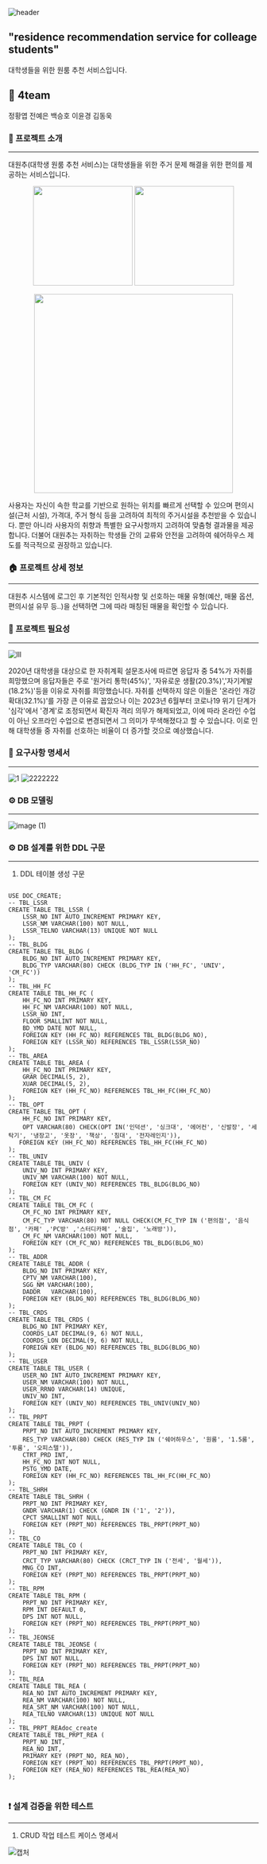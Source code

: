 ![header](https://capsule-render.vercel.app/api?type=waving&color=timeGradient&text=🏠DOC%20(대학생%20원룸%20추천%20서비스%20)&animation=twinkling&fontSize=30&fontAlignY=40&fontAlign=70&height=250&fontAlign=50&fontAlignY=50 )
## "residence recommendation service for colleage students"

대학생들을 위한 원룸 추천 서비스입니다.



## 🙋 4team

정황엽 전예은 백승호 이윤경 김동욱


### 🏡 프로젝트 소개
**** ** **

대원추(대학생 원룸 추천 서비스)는 대학생들을 위한 주거 문제 해결을 위한 편의를 제공하는 서비스입니다. 

<p align="center">
<image src="https://digitalchosun.dizzo.com/site/data/img_dir/2018/03/12/2018031211894_0.jpg" width="200" height="200"/>  <image src="https://thumb17.iclickart.co.kr/Thumb17/16260000/16254533.jpg" width="200" height="200/">
</p>

<p align="center">
<image src="https://cdn.imweb.me/upload/S20200714abd6f1d9194e8/28c35bbdbc1e4.jpg" width="400" height="400"/>
</p>









사용자는 자신이 속한 학교를 기반으로 원하는 위치를 빠르게 선택할 수 있으며 편의시설(근처 시설), 가격대, 주거 형식 등을 고려하여 최적의 주거시설을 추천받을 수 있습니다. 
뿐만 아니라 사용자의 취향과 특별한 요구사항까지 고려하여 맞춤형 결과물을 제공합니다.
더불어 대원추는 자취하는 학생들 간의 교류와 안전을 고려하여 쉐어하우스 제도를 적극적으로 권장하고 있습니다.


### 🏠 프로젝트 상세 정보
**** ** **
대원추 시스템에 로그인 후 기본적인 인적사항 및 선호하는 매물 유형(예산, 매물 옵션, 편의시설 유무 등..)을 선택하면 그에 따라 매칭된 매물을 확인할 수 있습니다.





### 🏡 프로젝트 필요성
**** ** **

![lll](https://github.com/yun072/gitproject/assets/140836341/f7ebee14-d9bc-4a9f-8fc9-002f69a00e91)



2020년 대학생을 대상으로 한 자취계획 설문조사에 따르면 응답자 중 54%가 자취를 희망했으며 응답자들은 주로 '원거리 통학(45%)', '자유로운 생활(20.3%)','자기계발(18.2%)'등을 이유로 자취를 희망했습니다. 자취를 선택하지 않은 이들은 '온라인 개강 확대(32.1%)'를 가장 큰 이유로 꼽았으나 이는 2023년 6월부터 코로나19 위기 단계가 '심각'에서 '경계'로 조정되면서 확진자 격리 의무가 해제되었고, 
이에 따라 온라인 수업이 아닌 오프라인 수업으로 변경되면서 그 의미가 무색해졌다고 할 수 있습니다. 이로 인해 대학생들 중 자취를 선호하는 비율이 더 증가할 것으로 예상했습니다. 


### 📃 요구사항 명세서
**** ** **
![1](https://github.com/beyond-sw-camp/be05-1st-4team-DOC/assets/140836341/a5efef02-b3cb-4779-9f2c-a91dfbdf7fd8)
![2222222](https://github.com/beyond-sw-camp/be05-1st-4team-DOC/assets/140836341/4c5cecd7-0d82-4e68-b0df-ef88aac96ae5)





### ⚙ DB 모델링
**** ** **
   
  ![image (1)](https://github.com/yun072/gitproject/assets/140836341/3b43aaa7-4f83-4ea1-8156-35fb8b2dfe9f)

### ⚙ DB 설계를 위한 DDL 구문
**** ** **
1) DDL 테이블 생성 구문
<pre>
<code>
USE DOC_CREATE;
-- TBL_LSSR
CREATE TABLE TBL_LSSR (
    LSSR_NO INT AUTO_INCREMENT PRIMARY KEY,
    LSSR_NM VARCHAR(100) NOT NULL,
    LSSR_TELNO VARCHAR(13) UNIQUE NOT NULL
);
-- TBL_BLDG
CREATE TABLE TBL_BLDG (
    BLDG_NO INT AUTO_INCREMENT PRIMARY KEY,
    BLDG_TYP VARCHAR(80) CHECK (BLDG_TYP IN ('HH_FC', 'UNIV', 'CM_FC'))
);
-- TBL_HH_FC
CREATE TABLE TBL_HH_FC (
    HH_FC_NO INT PRIMARY KEY,
    HH_FC_NM VARCHAR(100) NOT NULL,
    LSSR_NO INT,
    FLOOR SMALLINT NOT NULL,
    BD_YMD DATE NOT NULL,
    FOREIGN KEY (HH_FC_NO) REFERENCES TBL_BLDG(BLDG_NO),
    FOREIGN KEY (LSSR_NO) REFERENCES TBL_LSSR(LSSR_NO)
);
-- TBL_AREA
CREATE TABLE TBL_AREA (
    HH_FC_NO INT PRIMARY KEY,
    GRAR DECIMAL(5, 2),
    XUAR DECIMAL(5, 2),
    FOREIGN KEY (HH_FC_NO) REFERENCES TBL_HH_FC(HH_FC_NO)
);
-- TBL_OPT
CREATE TABLE TBL_OPT (
    HH_FC_NO INT PRIMARY KEY,
    OPT VARCHAR(80) CHECK(OPT IN('인덕션', '싱크대', '에어컨', '신발장', '세탁기', '냉장고', '옷장', '책상', '침대', '전자레인지')),
   FOREIGN KEY (HH_FC_NO) REFERENCES TBL_HH_FC(HH_FC_NO)
);
-- TBL_UNIV
CREATE TABLE TBL_UNIV (
    UNIV_NO INT PRIMARY KEY,
    UNIV_NM VARCHAR(100) NOT NULL,
    FOREIGN KEY (UNIV_NO) REFERENCES TBL_BLDG(BLDG_NO)
);
-- TBL_CM_FC
CREATE TABLE TBL_CM_FC (
    CM_FC_NO INT PRIMARY KEY,
    CM_FC_TYP VARCHAR(80) NOT NULL CHECK(CM_FC_TYP IN ('편의점', '음식점', '카페' ,'PC방' ,'스터디카페' ,'술집', '노래방')),
    CM_FC_NM VARCHAR(100) NOT NULL,
    FOREIGN KEY (CM_FC_NO) REFERENCES TBL_BLDG(BLDG_NO)
);
-- TBL_ADDR
CREATE TABLE TBL_ADDR (
    BLDG_NO INT PRIMARY KEY,
    CPTV_NM VARCHAR(100),
    SGG_NM VARCHAR(100),
    DADDR	VARCHAR(100),
    FOREIGN KEY (BLDG_NO) REFERENCES TBL_BLDG(BLDG_NO)
);
-- TBL_CRDS
CREATE TABLE TBL_CRDS (
    BLDG_NO INT PRIMARY KEY,
    COORDS_LAT DECIMAL(9, 6) NOT NULL,
    COORDS_LON DECIMAL(9, 6) NOT NULL,
    FOREIGN KEY (BLDG_NO) REFERENCES TBL_BLDG(BLDG_NO)
);
-- TBL_USER
CREATE TABLE TBL_USER (
    USER_NO INT AUTO_INCREMENT PRIMARY KEY,
    USER_NM VARCHAR(100) NOT NULL,
    USER_RRNO VARCHAR(14) UNIQUE,
    UNIV_NO INT,
    FOREIGN KEY (UNIV_NO) REFERENCES TBL_UNIV(UNIV_NO)
);
-- TBL_PRPT
CREATE TABLE TBL_PRPT (
    PRPT_NO INT AUTO_INCREMENT PRIMARY KEY,
    RES_TYP VARCHAR(80) CHECK (RES_TYP IN ('쉐어하우스', '원룸', '1.5룸', '투룸', '오피스텔')),
    CTRT_PRD INT,
    HH_FC_NO INT NOT NULL,
    PSTG_YMD DATE,
    FOREIGN KEY (HH_FC_NO) REFERENCES TBL_HH_FC(HH_FC_NO)
);
-- TBL_SHRH
CREATE TABLE TBL_SHRH (
    PRPT_NO INT PRIMARY KEY,
    GNDR VARCHAR(1) CHECK (GNDR IN ('1', '2')),
    CPCT SMALLINT NOT NULL,
    FOREIGN KEY (PRPT_NO) REFERENCES TBL_PRPT(PRPT_NO)
);
-- TBL_CO
CREATE TABLE TBL_CO (
    PRPT_NO INT PRIMARY KEY,
    CRCT_TYP VARCHAR(80) CHECK (CRCT_TYP IN ('전세', '월세')),
    MNG_CO INT,
    FOREIGN KEY (PRPT_NO) REFERENCES TBL_PRPT(PRPT_NO)
);
-- TBL_RPM
CREATE TABLE TBL_RPM (
    PRPT_NO INT PRIMARY KEY,
    RPM INT DEFAULT 0,
    DPS INT NOT NULL,
    FOREIGN KEY (PRPT_NO) REFERENCES TBL_PRPT(PRPT_NO)
);
-- TBL_JEONSE
CREATE TABLE TBL_JEONSE (
    PRPT_NO INT PRIMARY KEY,
    DPS INT NOT NULL,
    FOREIGN KEY (PRPT_NO) REFERENCES TBL_PRPT(PRPT_NO)
);
-- TBL_REA
CREATE TABLE TBL_REA (
    REA_NO INT AUTO_INCREMENT PRIMARY KEY,
    REA_NM VARCHAR(100) NOT NULL,
    REA_SRT_NM VARCHAR(100) NOT NULL,
    REA_TELNO VARCHAR(13) UNIQUE NOT NULL
);
-- TBL_PRPT_REAdoc_create
CREATE TABLE TBL_PRPT_REA (
    PRPT_NO INT,
    REA_NO INT,
    PRIMARY KEY (PRPT_NO, REA_NO),
    FOREIGN KEY (PRPT_NO) REFERENCES TBL_PRPT(PRPT_NO),
    FOREIGN KEY (REA_NO) REFERENCES TBL_REA(REA_NO)
);
</code>
</pre>


### ❗ 설계 검증을 위한 테스트 
**** ** **

1) CRUD 작업 테스트 케이스 명세서
   
![캡처](https://github.com/beyond-sw-camp/be05-1st-4team-DOC/assets/140836341/fd0e3035-e282-48b0-910f-b00b690a8995)



